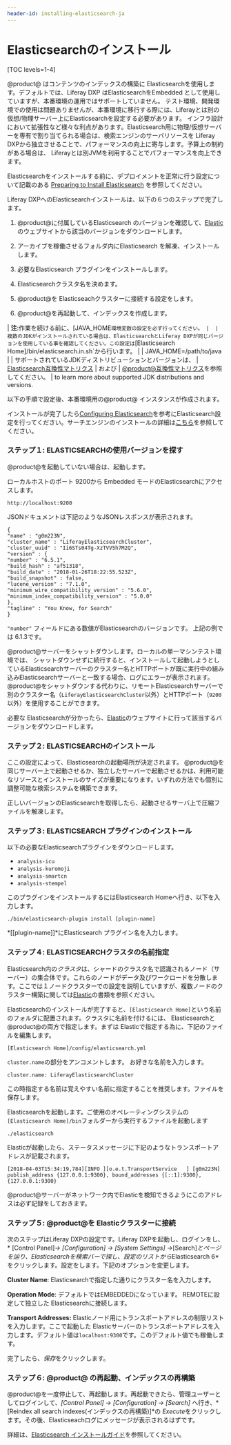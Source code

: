 ```yaml
---
header-id: installing-elasticsearch-ja
---
```


# Elasticsearchのインストール

[TOC levels=1-4]

@product@ はコンテンツのインデックスの構築に Elasticsearchを使用します。デフォルトでは、Liferay DXP はElasticsearchをEmbedded として使用していますが、本番環境の運用ではサポートしていません。 テスト環境、開発環境での使用は問題ありませんが、本番環境に移行する際には、Liferayとは別の仮想/物理サーバー上にElasticsearchを設定する必要があります。 インフラ設計において拡張性など様々な利点があります。Elasticsearch用に物理/仮想サーバーを専有で割り当てられる場合は、検索エンジンのサーバリソースを Liferay DXPから独立させることで、パフォーマンスの向上に寄与します。予算上の制約がある場合は、 Liferayとは別JVMを利用することでパフォーマンスを向上できます。

Elasticsearchをインストールする前に、デプロイメントを正常に行う設定について記載のある
[Preparing to Install Elasticsearch](/discover/deployment/-/knowledge_base/7-1/preparing-to-install-elasticsearch)
を参照してください。

Liferay DXPへのElasticsearchインストールは、以下の６つのステップで完了します。



1. @product@に付属しているElasticsearch のバージョンを確認して、[Elastic](https://www.elastic.co)のウェブサイトから該当のバージョンをダウンロードします。

2. アーカイブを稼働させるフォルダ内にElasticsearch を解凍、インストールします。

3. 必要なElasticsearch プラグインをインストールします。

4. Elasticsearchクラスタ名を決めます。


5. @product@を Elasticseachクラスターに接続する設定をします。


6. @product@を再起動して、インデックスを作成します。

| **注**:作業を続ける前に、[JAVA_HOME`環境変数の設定を必ず行ってください。
| 
| 複数のJDKがインストールされている場合は、ElasticsearchとLiferay DXPが同じバージョンを使用している事を確認してください。この設定は`[Elasticsearch Home]/bin/elasticsearch.in.sh`から行います。
| 
|     JAVA_HOME=/path/to/java
| 
| サポートされているJDKディストリビューションとバージョンは、
| [Elasticsearch互換性マトリクス](https://www.elastic.co/support/matrix#matrix_jvm)
| および
| [@product@互換性マトリクス](https://web.liferay.com/documents/14/21598941/Liferay+DXP+7.1+Compatibility+Matrix/9f9c917a-c620-427b-865d-5c4b4a00be85)を参照してください。
| to learn more about supported JDK distributions and versions.

以下の手順で設定後、本番環境用の@product@ インスタンスが作成されます。

インストールが完了したら[Configuring Elasticsearch](discover/deployment/-/knowledge_base/7-1/configuring-elasticsearch-for-liferay-0)を参考にElasticsearch設定を行ってください。サーチエンジンのインストールの詳細は[こちら](discover/deployment/-/knowledge_base/7-1/installing-a-search-engine)を参照してください。


### ステップ１: ELASTICSEARCHの使用バージョンを探す

@product@を起動していない場合は、起動します。

ローカルホストのポート 9200から Embedded モードのElasticsearchにアクセスします。

    http://localhost:9200

JSONドキュメントは下記のようなJSONレスポンスが表示されます。

    {
    "name" : "g0m223N",
    "cluster_name" : "LiferayElasticsearchCluster",
    "cluster_uuid" : "Ii6STs04Tg-XzTVV5h7M2Q",
    "version" : {
    "number" : "6.5.1",
    "build_hash" : "af51318",
    "build_date" : "2018-01-26T18:22:55.523Z",
    "build_snapshot" : false,
    "lucene_version" : "7.1.0",
    "minimum_wire_compatibility_version" : "5.6.0",
    "minimum_index_compatibility_version" : "5.0.0"
    },
    "tagline" : "You Know, for Search"
    }

`"number"` フィールドにある数値がElasticsearchのバージョンです。
上記の例では 6.1.3です。

@product@サーバーをシャットダウンします。ローカルの単一マシンテスト環境では、
シャットダウンせずに続行すると、インストールして起動しようとしているElasticsearchサーバーのクラスター名とHTTPポートが既に実行中の組み込みElasticsearchサーバーと一致する場合、ログにエラーが表示されます。
@product@をシャットダウンする代わりに、リモートElasticsearchサーバーで別のクラスター名（`LiferayElasticsearchCluster`以外）とHTTPポート（`9200`以外）を使用することができます。

必要な Elasticsearchが分かったら、[Elastic](https://www.elastic.co)のウェブサイトに行って該当するバージョンをダウンロードします。

### ステップ２: ELASTICSEARCHのインストール

ここの設定によって、Elasticsearchの起動場所が決定されます。 @product@を同じサーバー上で起動させるか、独立したサーバーで起動させるかは、利用可能なリソースとインストールのサイズが重要になります。いずれの方法でも個別に調整可能な検索システムを構築できます。

正しいバージョンのElasticsearchを取得したら、起動させるサーバ上で圧縮ファイルを解凍します。

### ステップ３: ELASTICSEARCH プラグインのインストール

以下の必要なElasticsearchプラグインをダウンロードします。

- `analysis-icu`
- `analysis-kuromoji`
- `analysis-smartcn`
- `analysis-stempel`

このプラグインをインストールするにはElasticsearch Homeへ行き、以下を入力します。

    ./bin/elasticsearch-plugin install [plugin-name]

*[[plugin-name]]*にElasticsearch プラグイン名を入力します。

### ステップ４: ELASTICSEARCHクラスタの名前指定

Elasticsearch内の*クラスタ*は、シャードのクラスタ名で認識されるノード（サーバー）の集合体です。これらのノードがデータ及びワークロードを分散します。ここでは１ノードクラスターでの設定を説明していますが、複数ノードのクラスター構築に関しては[Elastic](https://www.elastic.co/guide/index.html)の書類を参照ください。

Elasticsearchのインストールが完了すると、`[Elasticsearch Home]`という名前のフォルダに配置されます。クラスタに名前を付けるには、 Elasticsearchと@product@の両方で指定します。まずは Elasticで指定する為に、下記のファイルを編集します。

    [Elasticsearch Home]/config/elasticsearch.yml

`cluster.name`の部分をアンコメントします。
お好きな名前を入力します。

    cluster.name: LiferayElasticsearchCluster

この時指定する名前は覚えやすい名前に指定することを推奨します。ファイルを保存します。

Elasticsearchを起動します。ご使用のオペレーティングシステムの`[Elasticsearch Home]/bin`フォルダーから実行するファイルを起動します

    ./elasticsearch

Elasticが起動したら、ステータスメッセージに下記のようなトランスポートアドレスが記載されます。

    [2018-04-03T15:34:19,784][INFO ][o.e.t.TransportService   ] [g0m223N] publish_address {127.0.0.1:9300}, bound_addresses {[::1]:9300}, {127.0.0.1:9300}

@product@サーバーがネットワーク内でElasticを検知できるようにこのアドレスは必ず記録をしておきます。

### ステップ５: @product@を Elasticクラスターに接続

次のステップはLiferay DXPの設定です。Liferay DXPを起動し、ログインをし、* [Control Panel]*→ *[Configuration]* → *[System Settings]* →*[Search]*とページを辿り、*Elasticsearch*を検索バーで探し、設定のリストから*Elasticsearch 6*をクリックします。設定をします。下記のオプションを変更します。

**Cluster Name**: Elasticsearchで指定した通りにクラスター名を入力します。

**Operation Mode**: デフォルトではEMBEDDEDになっています。 REMOTEに設定して独立した Elasticsearchに接続します。

**Transport Addresses:** Elasticノード用にトランスポートアドレスの制限リストを入力します。ここで起動した Elasticサーバーのトランスポートアドレスを入力します。デフォルト値は`localhost:9300`です。このデフォルト値でも稼働します。

完了したら、*保存*をクリックします。

### ステップ６: @product@ の再起動、インデックスの再構築

@product@を一度停止して、再起動します。再起動できたら、管理ユーザーとしてログインして、*[Control Panel]* → *[Configuration]* → *[Search]* へ行き、*[Reindex all search indexes(インデックスの再構築)]*の *Execute*をクリックします。その後、Elasticseachログにメッセージが表示されるはずです。

詳細は、[Elasticsearch インストールガイド](https://www.elastic.co/guide/en/elasticsearch/reference/6.5/_installation.html)を参照してください。

